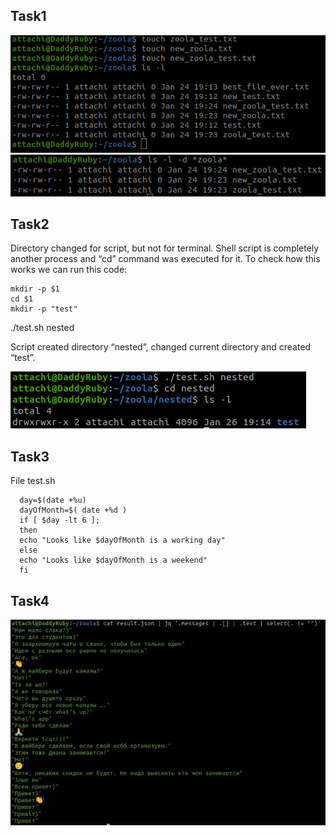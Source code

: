## Task1

![Task1_1](task1_1.png)
![Task1_2](task1_2.png)

## Task2

Directory changed for script, but not for terminal. Shell script is completely another
process and “cd” command was executed for it. To check how this works we can run
this code:
```
mkdir -p $1
cd $1
mkdir -p "test"
```
./test.sh nested

Script created directory “nested”, changed current directory and created “test”.

![Task2](task2.png)

## Task3

File test.sh
```
  day=$(date +%u)
  dayOfMonth=$( date +%d )
  if [ $day -lt 6 ];
  then
  echo "Looks like $dayOfMonth is a working day"
  else
  echo "Looks like $dayOfMonth is a weekend"
  fi
```
## Task4

![Task4](task4.jpg)
